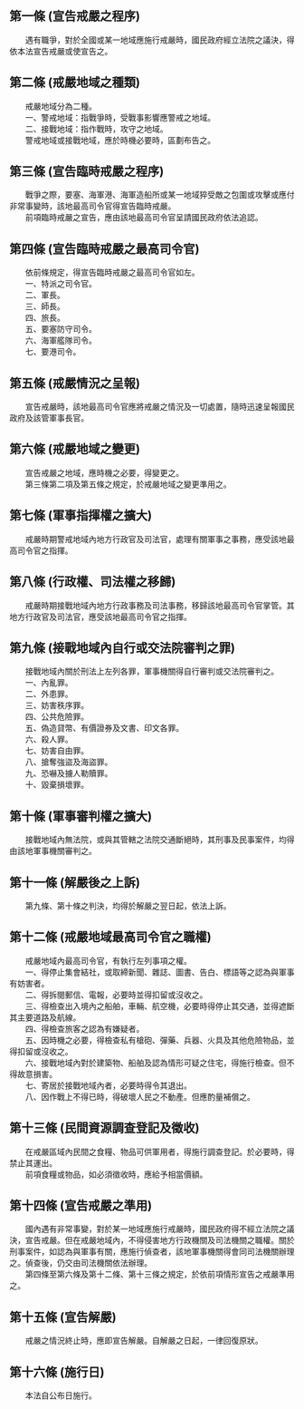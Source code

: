第一條 (宣告戒嚴之程序)
-----------------------
　　遇有職爭，對於全國或某一地域應施行戒嚴時，國民政府經立法院之議決，得依本法宣告戒嚴或使宣告之。  


第二條 (戒嚴地域之種類)
-----------------------
　　戒嚴地域分為二種。  
　　一、警戒地域：指戰爭時，受戰事影響應警戒之地域。  
　　二、接戰地域：指作戰時，攻守之地域。  
　　警戒地域或接戰地域，應於時機必要時，區劃布告之。  


第三條 (宣告臨時戒嚴之程序)
---------------------------
　　戰爭之際，要塞、海軍港、海軍造船所或某一地域猝受敵之包圍或攻擊或應付非常事變時，該地最高司令官得宣告臨時戒嚴。  
　　前項臨時戒嚴之宣告，應由該地最高司令官呈請國民政府依法追認。  


第四條 (宣告臨時戒嚴之最高司令官)
---------------------------------
　　依前條規定，得宣告臨時戒嚴之最高司令官如左。  
　　一、特派之司令官。  
　　二、軍長。  
　　三、師長。  
　　四、旅長。  
　　五、要塞防守司令。  
　　六、海軍艦隊司令。  
　　七、要港司令。  


第五條 (戒嚴情況之呈報)
-----------------------
　　宣告戒嚴時，該地最高司令官應將戒嚴之情況及一切處置，隨時迅速呈報國民政府及該管軍事長官。  


第六條 (戒嚴地域之變更)
-----------------------
　　宣告戒嚴之地域，應時機之必要，得變更之。  
　　第三條第二項及第五條之規定，於戒嚴地域之變更準用之。  


第七條 (軍事指揮權之擴大)
-------------------------
　　戒嚴時期警戒地域內地方行政官及司法官，處理有關軍事之事務，應受該地最高司令官之指揮。  


第八條 (行政權、司法權之移歸)
-----------------------------
　　戒嚴時期接戰地域內地方行政事務及司法事務，移歸該地最高司令官掌管。其地方行政官及司法官，應受該地最高司令官之指揮。  


第九條 (接戰地域內自行或交法院審判之罪)
---------------------------------------
　　接戰地域內關於刑法上左列各罪，軍事機關得自行審判或交法院審判之。  
　　一、內亂罪。  
　　二、外患罪。  
　　三、妨害秩序罪。  
　　四、公共危險罪。  
　　五、偽造貸幣、有價證券及文書、印文各罪。  
　　六、殺人罪。  
　　七、妨害自由罪。  
　　八、搶奪強盜及海盜罪。  
　　九、恐嚇及擄人勒贖罪。  
　　十、毀棄損壞罪。  


第十條 (軍事審判權之擴大)
-------------------------
　　接戰地域內無法院，或與其管轄之法院交通斷絕時，其刑事及民事案件，均得由該地軍事機關審判之。  


第十一條 (解嚴後之上訴)
-----------------------
　　第九條、第十條之判決，均得於解嚴之翌日起，依法上訴。  


第十二條 (戒嚴地域最高司令官之職權)
-----------------------------------
　　戒嚴地域內最高司令官，有執行左列事項之權。  
　　一、得停止集會結社，或取締新聞、雜誌、圖書、告白、標語等之認為與軍事有妨害者。  
　　二、得拆閱郵信、電報，必要時並得扣留或沒收之。  
　　三、得檢查出入境內之船舶，車輛、航空機，必要時得停止其交通，並得遮斷其主要道路及航線。  
　　四、得檢查旅客之認為有嫌疑者。  
　　五、因時機之必要，得檢查私有槍砲、彈藥、兵器、火具及其他危險物品，並得扣留或沒收之。  
　　六、接戰地域內對於建築物、船舶及認為情形可疑之住宅，得施行檢查。但不得故意損害。  
　　七、寄居於接戰地域內者，必要時得令其退出。  
　　八、因作戰上不得已時，得破壞人民之不動產。但應酌量補償之。  


第十三條 (民間資源調查登記及徵收)
---------------------------------
　　在戒嚴區域內民間之食糧、物品可供軍用者，得施行調查登記。於必要時，得禁止其運出。  
　　前項食糧或物品，如必須徵收時，應給予相當價額。  


第十四條 (宣告戒嚴之準用)
-------------------------
　　國內遇有非常事變，對於某一地域應施行戒嚴時，國民政府得不經立法院之議決，宣告戒嚴。但在戒嚴地域內，不得侵害地方行政機關及司法機關之職權。關於刑事案件，如認為與軍事有關，應施行偵查者，該地軍事機關得會同司法機關辦理之。偵查後，仍交由司法機關依法辦理。  
　　第四條至第六條及第十二條、第十三條之規定，於依前項情形宣告之戒嚴準用之。  


第十五條 (宣告解嚴)
-------------------
　　戒嚴之情況終止時，應即宣告解嚴。自解嚴之日起，一律回復原狀。  


第十六條 (施行日)
-----------------
　　本法自公布日施行。